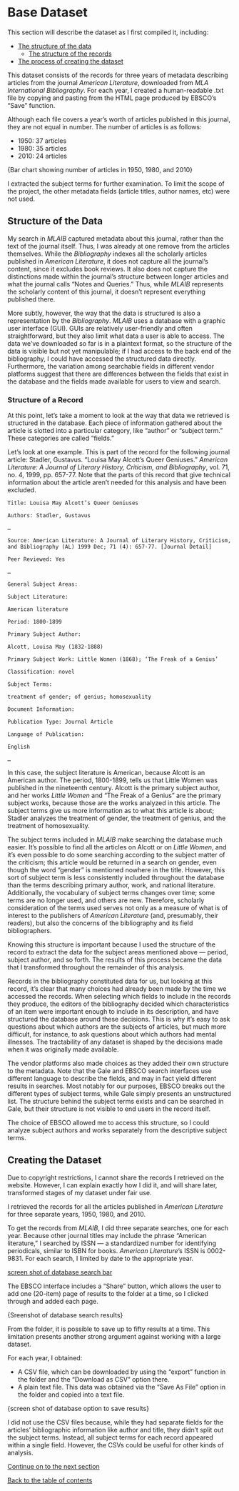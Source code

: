 # Base Dataset

This section will describe the dataset as I first compiled it, including:

* [The structure of the data](#datastructure)
    * [The structure of the records](#recordstructure)
* [The process of creating the dataset](#dataset) 

This dataset consists of the records for three years of metadata describing articles from the journal _American Literature_, downloaded from _MLA International Bibliography_. For each year, I created a human-readable .txt file by copying and pasting from the HTML page produced by EBSCO’s “Save” function.

Although each file covers a year’s worth of articles published in this journal, they are not equal in number. The number of articles is as follows:

* 1950: 37 articles
* 1980: 35 articles
* 2010: 24 articles

{Bar chart showing number of articles in 1950, 1980, and 2010}

I extracted the subject terms for further examination. To limit the scope of the project, the other metadata fields (article titles, author names, etc) were not used.

## <a name="datastructure">Structure of the Data</a>
My search in _MLAIB_ captured metadata about this journal, rather than the text of the journal itself. Thus, I was already at one remove from the articles themselves. While the _Bibliography_ indexes all the scholarly articles published in _American Literature_, it does not capture all the journal’s content, since it excludes book reviews. It also does not capture the distinctions made within the journal’s structure between longer articles and what the journal calls “Notes and Queries.” Thus, while _MLAIB_ represents the scholarly content of this journal, it doesn’t represent everything published there.

More subtly, however, the way that the data is structured is also a representation by the _Bibliography_. _MLAIB_ uses a database with a graphic user interface (GUI). GUIs are relatively user-friendly and often straightforward, but they also limit what data a user is able to access. The data we’ve downloaded so far is in a plaintext format, so the structure of the data is visible but not yet manipulable; if I had access to the back end of the bibliography, I could have accessed the structured data directly. Furthermore, the variation among searchable fields in different vendor platforms suggest that there are differences between the fields that exist in the database and the fields made available for users to view and search.

### <a name="recordstructure">Structure of a Record</a>
At this point, let’s take a moment to look at the way that data we retrieved is structured in the database. Each piece of information gathered about the article is slotted into a particular category, like “author” or “subject term.” These categories are called “fields.”

Let’s look at one example. This is part of the record for the following journal article: Stadler, Gustavus. “Louisa May Alcott’s Queer Geniuses.” _American Literature: A Journal of Literary History, Criticism, and Bibliography_, vol. 71, no. 4, 1999, pp. 657-77. Note that the parts of this record that give technical information about the article aren’t needed for this analysis and have been excluded.

    Title: Louisa May Alcott’s Queer Geniuses

    Authors: Stadler, Gustavus

    …

    Source: American Literature: A Journal of Literary History, Criticism, and Bibliography (AL) 1999 Dec; 71 (4): 657-77. [Journal Detail]

    Peer Reviewed: Yes

    …

    General Subject Areas:

    Subject Literature:

    American literature

    Period: 1800-1899

    Primary Subject Author:

    Alcott, Louisa May (1832-1888)

    Primary Subject Work: Little Women (1868); ‘The Freak of a Genius’

    Classification: novel

    Subject Terms:

    treatment of gender; of genius; homosexuality

    Document Information:

    Publication Type: Journal Article

    Language of Publication:

    English

    …

In this case, the subject literature is American, because Alcott is an American author. The period, 1800-1899, tells us that Little Women was published in the nineteenth century. Alcott is the primary subject author, and her works _Little Women_ and “The Freak of a Genius” are the primary subject works, because those are the works analyzed in this article. The subject terms give us more information as to what this article is about; Stadler analyzes the treatment of gender, the treatment of genius, and the treatment of homosexuality.

The subject terms included in _MLAIB_ make searching the database much easier. It’s possible to find all the articles on Alcott or on _Little Women_, and it’s even possible to do some searching according to the subject matter of the criticism; this article would be returned in a search on gender, even though the word “gender” is mentioned nowhere in the title. However, this sort of subject term is less consistently included throughout the database than the terms describing primary author, work, and national literature. Additionally, the vocabulary of subject terms changes over time; some terms are no longer used, and others are new. Therefore, scholarly consideration of the terms used serves not only as a measure of what is of interest to the publishers of _American Literature_ (and, presumably, their readers), but also the concerns of the bibliography and its field bibliographers.

Knowing this structure is important because I used the structure of the record to extract the data for the subject areas mentioned above — period, subject author, and so forth. The results of this process became the data that I transformed throughout the remainder of this analysis. 

Records in the bibliography constituted data for us, but looking at this record, it’s clear that many choices had already been made by the time we accessed the records. When selecting which fields to include in the records they produce, the editors of the bibliography decided which characteristics of an item were important enough to include in its description, and have structured the database around these decisions. This is why it’s easy to ask questions about which authors are the subjects of articles, but much more difficult, for instance, to ask questions about which authors had mental illnesses. The tractability of any dataset is shaped by the decisions made when it was originally made available.

The vendor platforms also made choices as they added their own structure to the metadata. Note that the Gale and EBSCO search interfaces use different language to describe the fields, and may in fact yield different results in searches. Most notably for our purposes, EBSCO breaks out the different types of subject terms, while Gale simply presents an unstructured list. The structure behind the subject terms exists and can be searched in Gale, but their structure is not visible to end users in the record itself.

The choice of EBSCO allowed me to access this structure, so I could analyze subject authors and works separately from the descriptive subject terms.

## <a name="dataset">Creating the Dataset</a>
Due to copyright restrictions, I cannot share the records I retrieved on the website. However, I can explain exactly how I did it, and will share later, transformed stages of my dataset under fair use.

I retrieved the records for all the articles published in _American Literature_ for three separate years, 1950, 1980, and 2010.

To get the records from _MLAIB_, I did three separate searches, one for each year. Because other journal titles may include the phrase “American literature,” I searched by ISSN — a standardized number for identifying periodicals, similar to ISBN for books. _American Literature_’s ISSN is 0002-9831.  For each search, I limited by date to the appropriate year.

[screen shot of database search bar](https://github.com/nfoasberg/ProjectTRIKE-American-Literature/blob/master/xls/number_of_articles_visualization.xlsx)

The EBSCO interface includes a “Share” button, which allows the user to add one (20-item) page of results to the folder at a time, so I clicked through and added each page.

{Sreenshot of database search results}

From the folder, it is possible to save up to fifty results at a time. This limitation presents another strong argument against working with a large dataset.

For each year, I obtained:

* A CSV file, which can be downloaded by using the “export” function in the folder and the “Download as CSV” option there.
* A plain text file. This data was obtained via the “Save As File” option in the folder and copied into a text file.

{screen shot of database option to save results}

I did not use the CSV files because, while they had separate fields for the articles’ bibliographic information like author and title,  they didn’t split out the subject terms. Instead, all subject terms for each record appeared within a single field. However, the CSVs could be useful for other kinds of analysis.

[Continue on to the next section](https://github.com/nfoasberg/ProjectTRIKE-American-Literature/blob/master/Transform_Stage_1.md)

[Back to the table of contents](https://github.com/nfoasberg/ProjectTRIKE-American-Literature/blob/master/table_of_contents.md)